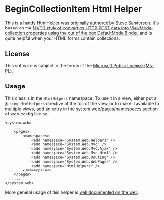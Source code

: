# BeginCollectionItem Html Helper
This is a handy HtmlHelper was [originally authored by Steve Sanderson](http://blog.stevensanderson.com/2010/01/28/editing-a-variable-length-list-aspnet-mvc-2-style/). It's based on the [MVC2 style of converting HTTP POST data into ViewModel collection properties using the out of the box DefaultModelBinder](http://haacked.com/archive/2008/10/23/model-binding-to-a-list.aspx), and is quite helpful when your HTML forms contain collections.

## License
This software is subject to the terms of the [Microsoft Public License (Ms-PL)](http://www.opensource.org/licenses/MS-PL).

## Usage
This class is in the `HtmlHelpers` namespace. To use it in a view, either put a `@using HtmlHelpers` directive at the top of the view, or to make it available to multiple views, add an entry in the system.web/pages/namespaces section of web.config like so:

    <system.web>
        ...
        <pages>
            <namespaces>
                <add namespace="System.Web.Helpers" />
                <add namespace="System.Web.Mvc" />
                <add namespace="System.Web.Mvc.Ajax" />
                <add namespace="System.Web.Mvc.Html" />
                <add namespace="System.Web.Routing" />
                <add namespace="System.Web.WebPages" />
                <add namespace="HtmlHelpers" />
            </namespaces>
        </pages>
        ...
    </system.web>

More general usage of this helper is [well documented on the web](https://www.google.com/search?q=%22begincollectionitem%22).
